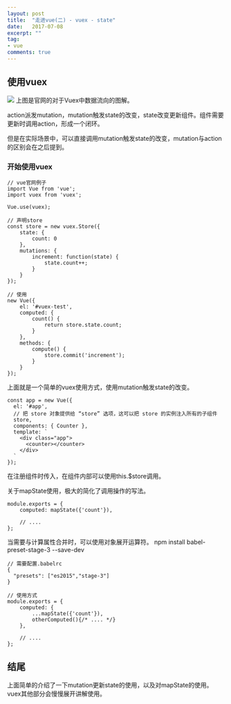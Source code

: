 ```yaml
---
layout: post
title:  "走进vue(二) - vuex - state"
date:   2017-07-08
excerpt: ""
tag:
- vue
comments: true
---
```


## 使用vuex
![](http://vuex.vuejs.org/zh-cn/images/vuex.png)
上图是官网的对于Vuex中数据流向的图解。

action派发mutation，mutation触发state的改变，state改变更新组件。组件需要更新时调用action，形成一个闭环。

但是在实际场景中，可以直接调用mutation触发state的改变，mutation与action的区别会在之后提到。

### 开始使用vuex
    
    // vue官网例子
    import Vue from 'vue';
    import vuex from 'vuex';

    Vue.use(vuex);
        
    // 声明store
    const store = new vuex.Store({
        state: {
            count: 0
        },
        mutations: {
            increment: function(state) {
                state.count++;
            }
        }
    });
    
    // 使用
    new Vue({
        el: '#vuex-test',
        computed: {
            count() {
                return store.state.count;
            }
        },
        methods: {
            compute() {
                store.commit('increment');
            }
        }
    });

上面就是一个简单的vuex使用方式，使用mutation触发state的改变。

    const app = new Vue({
      el: '#app',
      // 把 store 对象提供给 “store” 选项，这可以把 store 的实例注入所有的子组件
      store,
      components: { Counter },
      template: `
        <div class="app">
          <counter></counter>
        </div>
      `
    });

在注册组件时传入，在组件内部可以使用this.$store调用。

关于mapState使用，极大的简化了调用操作的写法。
    
    module.exports = {
        computed: mapState({'count'}),
        
        // ....
    };

当需要与计算属性合并时，可以使用对象展开运算符。
    npm install babel-preset-stage-3 --save-dev

    // 需要配置.babelrc
    {
      "presets": ["es2015","stage-3"]
    }

    // 使用方式
    module.exports = {
        computed: {
            ...mapState({'count'}),
            otherComputed(){/* .... */}
        },
        
        // ....
    };

## 结尾
上面简单的介绍了一下mutation更新state的使用，以及对mapState的使用。vuex其他部分会慢慢展开讲解使用。